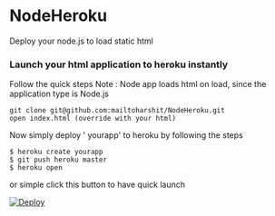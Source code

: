 # NodeHeroku
Deploy your node.js to load static html

### Launch your html application to heroku instantly

Follow the quick steps 
Note : Node app loads html on load, since the application type is Node.js

```
git clone git@github.com:mailtoharshit/NodeHeroku.git
open index.html (override with your html)

```

Now simply deploy ' yourapp' to heroku by following the steps


```
$ heroku create yourapp
$ git push heroku master
$ heroku open

```

or simple click this button to have quick launch

<a href="https://heroku.com/deploy?template=https://github.com/mailtoharshit/NodeHeroku.git">
  <img src="https://www.herokucdn.com/deploy/button.svg" alt="Deploy">
</a>
